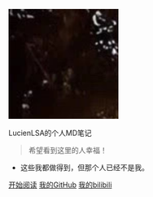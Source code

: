 ![logo](_media/icon.svg)

LucienLSA的个人MD笔记

> 希望看到这里的人幸福！

* 这些我都做得到，但那个人已经不是我。

[开始阅读](README.md)
[我的GitHub](https://github.com/LucienLSA/docsify-blog)
[我的bilibili](https://space.bilibili.com/434471367?spm_id_from=333.1007.0.0)